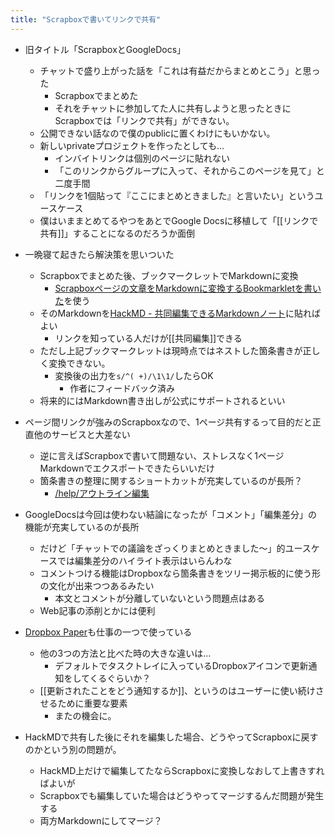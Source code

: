 ```yaml
---
title: "Scrapboxで書いてリンクで共有"
---
```


- 旧タイトル「ScrapboxとGoogleDocs」
    - チャットで盛り上がった話を「これは有益だからまとめとこう」と思った
        - Scrapboxでまとめた
        - それをチャットに参加してた人に共有しようと思ったときにScrapboxでは「リンクで共有」ができない。
    - 公開できない話なので僕のpublicに置くわけにもいかない。
    - 新しいprivateプロジェクトを作ったとしても…
        - インバイトリンクは個別のページに貼れない
        - 「このリンクからグループに入って、それからこのページを見て」と二度手間
    - 「リンクを1個貼って『ここにまとめときました』と言いたい」というユースケース
    - 僕はいままとめてるやつをあとでGoogle Docsに移植して「[[リンクで共有]]」することになるのだろうか面倒

- 一晩寝て起きたら解決策を思いついた
    - Scrapboxでまとめた後、ブックマークレットでMarkdownに変換
        - [Scrapboxページの文章をMarkdownに変換するBookmarkletを書いた](http://daiiz.hatenablog.com/entry/2017/02/17/074508)を使う
    - そのMarkdownを[HackMD - 共同編集できるMarkdownノート](https://hackmd.io/)に貼ればよい
        - リンクを知っている人だけが[[共同編集]]できる
    - ただし上記ブックマークレットは現時点ではネストした箇条書きが正しく変換できない。
        - 変換後の出力を`s/^( +)/\1\1/`したらOK
            - 作者にフィードバック済み
    - 将来的にはMarkdown書き出しが公式にサポートされるといい

- ページ間リンクが強みのScrapboxなので、1ページ共有するって目的だと正直他のサービスと大差ない
    - 逆に言えばScrapboxで書いて問題ない、ストレスなく1ページMarkdownでエクスポートできたらいいだけ
    - 箇条書きの整理に関するショートカットが充実しているのが長所？
        - [/help/アウトライン編集](https://scrapbox.io/help/アウトライン編集)

- GoogleDocsは今回は使わない結論になったが「コメント」「編集差分」の機能が充実しているのが長所
    - だけど「チャットでの議論をざっくりまとめときました～」的ユースケースでは編集差分のハイライト表示はいらんわな
    - コメントつける機能はDropboxなら箇条書きをツリー掲示板的に使う形の文化が出来つつあるみたい
        - 本文とコメントが分離していないという問題点はある
    - Web記事の添削とかには便利

- [Dropbox Paper](https://www.dropbox.com/paper)も仕事の一つで使っている
    - 他の3つの方法と比べた時の大きな違いは…
        - デフォルトでタスクトレイに入っているDropboxアイコンで更新通知をしてくるぐらいか？
    - [[更新されたことをどう通知するか]]、というのはユーザーに使い続けさせるために重要な要素
        - またの機会に。

- HackMDで共有した後にそれを編集した場合、どうやってScrapboxに戻すのかという別の問題が。
    - HackMD上だけで編集してたならScrapboxに変換しなおして上書きすればよいが
    - Scrapboxでも編集していた場合はどうやってマージするんだ問題が発生する
    - 両方Markdownにしてマージ？